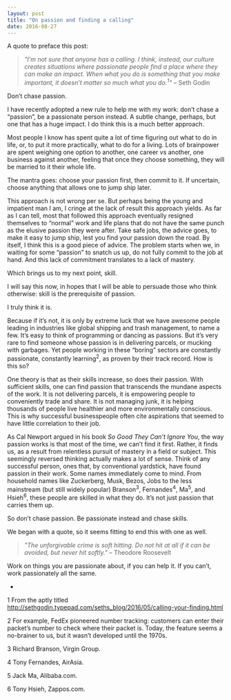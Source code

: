 ```yaml
---
layout: post
title: "On passion and finding a calling"
date: 2016-08-27
---
```


A quote to preface this post:

> *"I’m not sure that anyone has a calling. I think, instead, our culture creates situations where passionate people find a place where they can make an impact. When what you do is something that you make important, it doesn’t matter so much what you do.<sup>1</sup>"* – Seth Godin

Don’t chase passion.

I have recently adopted a new rule to help me with my work: don’t chase a “passion”, be a passionate person instead. A subtle change, perhaps, but one that has a huge impact. I do think this is a much better approach.

Most people I know has spent quite a lot of time figuring out what to do in life, or, to put it more practically, what to do for a living. Lots of brainpower are spent weighing one option to another, one career vs another, one business against another, feeling that once they choose something, they will be married to it their whole life.

The mantra goes: choose your passion first, then commit to it. If uncertain, choose anything that allows one to jump ship later.

This approach is not wrong per se. But perhaps being the young and impatient man I am, I cringe at the lack of result this approach yields. As far as I can tell, most that followed this approach eventually resigned themselves to “normal” work and life plans that do not have the same punch as the elusive passion they were after. Take safe jobs, the advice goes, to make it easy to jump ship, lest you find your passion down the road. By itself, I think this is a good piece of advice. The problem starts when we, in waiting for some “passion” to snatch us up, do not fully commit to the job at hand. And this lack of commitment translates to a lack of mastery.

Which brings us to my next point, skill.

I will say this now, in hopes that I will be able to persuade those who think otherwise: skill is the prerequisite of passion.

I truly think it is.

Because if it’s not, it is only by extreme luck that we have awesome people leading in industries like global shipping and trash management, to name a few. It’s easy to think of programming or dancing as passions. But it’s very rare to find someone whose passion is in delivering parcels, or mucking with garbages. Yet people working in these “boring” sectors are constantly passionate, constantly learning<sup>2</sup>, as proven by their track record. How is this so?

One theory is that as their skills increase, so does their passion. With sufficient skills, one can find passion that transcends the mundane aspects of the work. It is not delivering parcels, it is empowering people to conveniently trade and share. It is not managing junk, it is helping thousands of people live healthier and more environmentally conscious. This is why successful businesspeople often cite aspirations that seemed to have little correlation to their job.

As Cal Newport argued in his book *So Good They Can’t Ignore You*, the way passion works is that most of the time, we can’t find it first. Rather, it finds us, as a result from relentless pursuit of mastery in a field or subject. This seemingly reversed thinking actually makes a lot of sense. Think of any successful person, ones that, by conventional yardstick, have found passion in their work. Some names immediately come to mind. From household names like Zuckerberg, Musk, Bezos, Jobs to the less mainstream (but still widely popular) Branson<sup>3</sup>, Fernandes<sup>4</sup>, Ma<sup>5</sup>, and Hsieh<sup>6</sup>, these people are skilled in what they do. It’s not just passion that carries them up.

So don’t chase passion. Be passionate instead and chase skills.

We began with a quote, so it seems fitting to end this with one as well.

> *"The unforgivable crime is soft hitting. Do not hit at all if it can be avoided, but never hit softly."* – Theodore Roosevelt

Work on things you are passionate about, if you can help it. If you can’t, work passionately all the same.

-

1 From the aptly titled http://sethgodin.typepad.com/seths_blog/2016/05/calling-your-finding.html

2 For example, FedEx pioneered number tracking: customers can enter their packet’s number to check where their packet is. Today, the feature seems a no-brainer to us, but it wasn’t developed until the 1970s.

3 Richard Branson, Virgin Group.

4 Tony Fernandes, AirAsia.

5 Jack Ma, Alibaba.com.

6 Tony Hsieh, Zappos.com.
